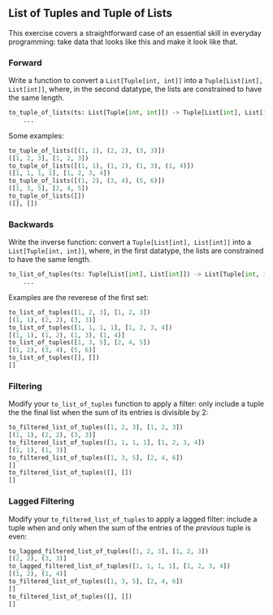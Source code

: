 ## List of Tuples and Tuple of Lists
This exercise covers a straightforward case of an essential skill in everyday programming: take data that looks like this and make it look like that.

### Forward
Write a function to convert a `List[Tuple[int, int]]` into a `Tuple[List[int], List[int]]`, where, in the second datatype, the lists are constrained to have the same length.

```python
to_tuple_of_lists(ts: List[Tuple[int, int]]) -> Tuple[List[int], List[int]]:
    ...
```

Some examples:

```python
to_tuple_of_lists([(1, 1), (2, 2), (3, 3)])
([1, 2, 3], [1, 2, 3])
to_tuple_of_lists([(1, 1), (1, 2), (1, 3), (1, 4)])
([1, 1, 1, 1], [1, 2, 3, 4])
to_tuple_of_lists([(1, 2), (3, 4), (5, 6)])
([1, 3, 5], [2, 4, 5])
to_tuple_of_lists([])
([], [])
```

### Backwards
Write the inverse function: convert a `Tuple[List[int], List[int]]` into a `List[Tuple[int, int]]`, where, in the first datatype, the lists are constrained to have the same length.

```python
to_list_of_tuples(ts: Tuple[List[int], List[int]]) -> List[Tuple[int, int]])
    ...
```

Examples are the reverese of the first set:

```python
to_list_of_tuples([1, 2, 3], [1, 2, 3])
[(1, 1), (2, 2), (3, 3)]
to_list_of_tuples([1, 1, 1, 1], [1, 2, 3, 4])
[(1, 1), (1, 2), (1, 3), (1, 4)]
to_list_of_tuples([1, 3, 5], [2, 4, 5])
[(1, 2), (3, 4), (5, 6)]
to_list_of_tuples([], [])
[]
```

### Filtering
Modify your `to_list_of_tuples` function to apply a filter: only include a tuple the the final list when the sum of its entries is divisible by 2:

```python
to_filtered_list_of_tuples([1, 2, 3], [1, 2, 3])
[(1, 1), (2, 2), (3, 3)]
to_filtered_list_of_tuples([1, 1, 1, 1], [1, 2, 3, 4])
[(1, 1), (1, 3)]
to_filtered_list_of_tuples([1, 3, 5], [2, 4, 6])
[]
to_filtered_list_of_tuples([], [])
[]
```

### Lagged Filtering
Modify your `to_filtered_list_of_tuples` to apply a lagged filter: include a tuple when and only when the sum of the entries of the *previous* tuple is even:

```python
to_lagged_filtered_list_of_tuples([1, 2, 3], [1, 2, 3])
[(2, 2), (3, 3)]
to_lagged_filtered_list_of_tuples([1, 1, 1, 1], [1, 2, 3, 4])
[(1, 2), (1, 4)]
to_filtered_list_of_tuples([1, 3, 5], [2, 4, 6])
[]
to_filtered_list_of_tuples([], [])
[]
```